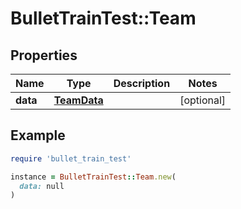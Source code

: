 # BulletTrainTest::Team

## Properties

| Name | Type | Description | Notes |
| ---- | ---- | ----------- | ----- |
| **data** | [**TeamData**](TeamData.md) |  | [optional] |

## Example

```ruby
require 'bullet_train_test'

instance = BulletTrainTest::Team.new(
  data: null
)
```

